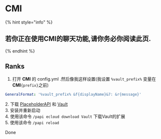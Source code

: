 # CMI

{% hint style="info" %}
## 若你正在使用CMI的聊天功能,请你务必你阅读此页.
{% endhint %}

## Ranks

1. 打开 **CMI** 的 config.yml .然后像我这样设置(我设置 `%vault_prefix%` 变量在**CMI**`{prefix}`之前)

```yaml
GeneralFormat: '%vault_prefix% &f{displayName}&7: &r{message}'
```

2\. 下载 [PlaceholderAPI](https://www.spigotmc.org/resources/placeholderapi.6245/) 和 [Vault](https://github.com/MilkBowl/Vault/releases/latest)\
3\. 安装并重新启动\
4\. 使用该命令 `/papi ecloud download Vault` 下载Vault的扩展\
5\. 使用该命令 `/papi reload`

Done
